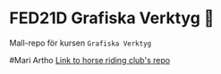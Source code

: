 # FED21D Grafiska Verktyg 🎨
Mall-repo för kursen `Grafiska Verktyg`

#Mari Artho
[Link to horse riding club's repo](https://github.com/Mari-Artho/horse-riding-club)



